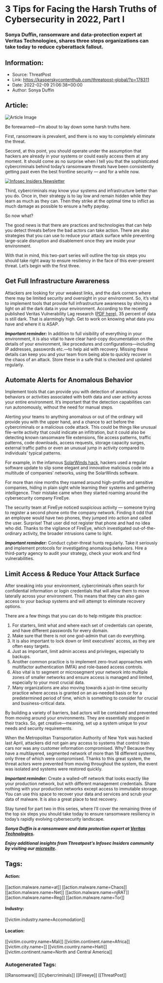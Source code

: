 # 3 Tips for Facing the Harsh Truths of Cybersecurity in 2022, Part I
### Sonya Duffin, ransomware and data-protection expert at Veritas Technologies, shares three steps organizations can take today to reduce cyberattack fallout.

## Information:
+ Source: ThreatPost
+ Link: https://kasperskycontenthub.com/threatpost-global/?p=178311
+ Date: 2022-02-09 21:06:38+00:00
+ Author: Sonya Duffin


## Article:
![Article Image](https://media.threatpost.com/wp-content/uploads/sites/103/2021/09/29112739/nuclear-bomb-explosion-1478796377Hhl.jpeg)

Be forewarned—I’m about to lay down some harsh truths here.


First, ransomware is prevalent, and there is no way to completely eliminate the threat.


Second, at this point, you should operate under the assumption that hackers are already in your systems or could easily access them at any moment. It should come as no surprise when I tell you that the sophisticated cybercriminals behind today’s ransomware threats have been consistently getting past even the best frontline security — and for a while now.


[![Infosec Insiders Newsletter](https://media.threatpost.com/wp-content/uploads/sites/103/2021/07/10165815/infosec_insiders_in_article_promo.png)](https://threatpost.com/infosec-insider-subscription-page/?utm_source=ART&utm_medium=ART&utm_campaign=InfosecInsiders_Newsletter_Promo/)


Third, cybercriminals may know your systems and infrastructure better than you do. Once in, their strategy is to lay low and remain hidden while they learn as much as they can. Then they strike at the optimal time to inflict as much damage as possible to ensure a hefty payday.


So now what?


The good news is that there are practices and technologies that can help you detect threats before the bad actors can take action. There are also strategies that you can use to reduce your attack surface while preventing large-scale disruption and disablement once they are inside your environment.


With that in mind, this two-part series will outline the top six steps you should take right away to ensure resiliency in the face of this ever-present threat. Let’s begin with the first three.


**Get Full Infrastructure Awareness**
-------------------------------------


Attackers are looking for your weakest links, and the dark corners where there may be limited security and oversight in your environment. So, it’s vital to implement tools that provide full infrastructure awareness by shining a light on all the dark data in your environment. According to the recently published Veritas Vulnerability Lag research ([PDF here](https://www.veritas.com/content/dam/Veritas/docs/reports/GA_ENT_AR_Veritas-Vulnerability-Gap-Report-Global_V1414.pdf)), 35 percent of data is still dark. That is alarmingly high. Get to work on knowing what data you have and where it is ASAP.


***Important reminder:*** In addition to full visibility of everything in your environment, it is also vital to have clear hard-copy documentation on the details of your environment, like procedures and configurations—including IP addresses, passwords etc.—to help aid with recovery. Missing these details can keep you and your team from being able to quickly recover in the chaos of an attack. Store these in a safe that is checked and updated regularly.


**Automate Alerts for Anomalous Behavior**
------------------------------------------


Implement tools that can provide you with detection of anomalous behaviors or activities associated with both data and user activity across your entire environment. It’s important that the detection capabilities can run autonomously, without the need for manual steps.


Alerting your teams to anything anomalous or out of the ordinary will provide you with the upper hand, and a chance to act before the cybercriminals or a malicious code attack. This could be things like unusual file-write activity that could indicate an infiltration, but it could also be detecting known ransomware file extensions, file access patterns, traffic patterns, code downloads, access requests, storage capacity surges, external traffic paths or even an unusual jump in activity compared to individuals’ typical patterns.


For example, in the infamous [SolarWinds hack](https://threatpost.com/solarwinds-default-password-access-sales/162327/), hackers used a regular software update to slip some elegant and innovative malicious code into a multitude of companies’ networks, using the SolarWinds software.


For more than nine months they roamed around high-profile and sensitive companies, hiding in plain sight while learning their systems and gathering intelligence. Their mistake came when they started roaming around the cybersecurity company FireEye.


The security team at FireEye noticed suspicious activity — someone trying to register a second phone onto the company network. Finding it odd that an employee would have two phones, they jumped into action and called the user. Surprise! That user did not register that phone and had no idea who did. Thanks to the vigilance of FireEye, which investigated out-of-the-ordinary activity, the broader intrusions came to light.


***Important reminder:*** Conduct cyber-threat hunts regularly. Take it seriously and implement protocols for investigating anomalous behaviors. Hire a third-party agency to audit your strategy, check your work and find vulnerabilities.


**Limit Access & Reduce Your Attack Surface**
---------------------------------------------


After sneaking into your environment, cybercriminals often search for confidential information or login credentials that will allow them to move laterally across your environment. This means that they can also gain access to your backup systems and will attempt to eliminate recovery options.


There are a few things that you can do to help mitigate this practice:


1. For starters, limit what and where each set of credentials can operate, and have different passwords for every domain.
2. Make sure that there is not one god-admin that can do everything.
3. It is also important to lock down or limit executives’ access, as they are often easy targets.
4. Just as important, limit admin access and privileges, especially to backups.
5. Another common practice is to implement zero-trust approaches with multifactor authentication (MFA) and role-based access controls.
6. Also vital is to segment or microsegment your network into multiple zones of smaller networks and ensure access is managed and limited, especially to your most crucial data.
7. Many organizations are also moving towards a just-in-time security practice where access is granted on an as-needed basis or for a predetermined period of time, which is something to consider for crucial and business-critical data.


By building a variety of barriers, bad actors will be contained and prevented from moving around your environments. They are essentially stopped in their tracks. So, get creative—meaning, set up a system unique to your needs and security requirements.


When the Metropolitan Transportation Authority of New York was hacked last April, attackers did not gain any access to systems that control train cars nor was any customer information compromised. Why? Because they have a multilayered, segmented network of more than 18 different systems, only three of which were compromised. Thanks to this great system, the threat actors were prevented from moving throughout the system, the event was isolated and systems were restored quickly.


***Important reminder:*** Create a walled-off network that looks exactly like your production network, but with different management credentials. Share nothing with your production networks except access to immutable storage. You can use this space to recover your data and services and scrub your data of malware. It is also a great place to test recovery.


Stay tuned for part two in this series, where I’ll cover the remaining three of the top six steps you should take today to ensure ransomware resiliency in today’s rapidly evolving cybersecurity landscape.


***Sonya Duffin is a ransomware and data protection expert at [Veritas Technologies](https://www.veritas.com/).***


***Enjoy additional insights from Threatpost’s Infosec Insiders community by visiting our [microsite](https://threatpost.com/microsite/infosec-insiders-community/).***





## Tags:

#### Action:
[[action.malware.name=at]] [[action.malware.name=Chaos]] [[action.malware.name=Net]] [[action.malware.name=njRAT]] [[action.malware.name=Reg]] [[action.malware.name=Tor]]

#### Industry:
[[victim.industry.name=Accomodation]]

#### Location:
[[victim.country.name=Mali]] [[victim.continent.name=Africa]] [[victim.city.name=]] [[victim.country.name=Haiti]] [[victim.continent.name=North and Central America]]

### Autogenerated Tags:
[[Ransomware]] [[Cybercriminals]] [[Fireeye]] [[ThreatPost]]

